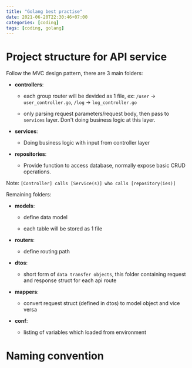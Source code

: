 ```yaml
---
title: "Golang best practise"
date: 2021-06-20T22:30:46+07:00
categories: [coding]
tags: [coding, golang]
---
```


# Project structure for API service

Follow the MVC design pattern, there are 3 main folders:

- **controllers**:

  - each group router will be devided as 1 file, ex: `/user` -> `user_controller.go`, `/log` -> `log_controller.go`

  - only parsing request parameters/request body, then pass to `services` layer. Don't doing business logic at this layer.

- **services**:

  - Doing business logic with input from controller layer

- **repositories**:

  - Provide function to access database, normally expose basic CRUD operations.

Note: `[Controller] calls [Service(s)] who calls [repository(ies)]`

Remaining folders:

- **models**:

  - define data model

  - each table will be stored as 1 file

- **routers**:

  - define routing path

- **dtos**:

  - short form of `data transfer objects`, this folder containing request and response struct for each api route

- **mappers**:

  - convert request struct (defined in dtos) to model object and vice versa

- **conf**:

  - listing of variables which loaded from environment

# Naming convention
